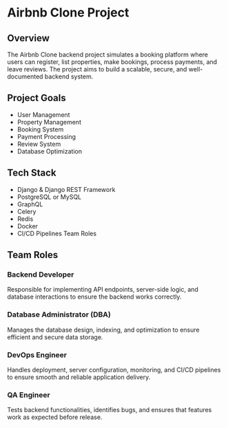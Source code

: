 # Airbnb Clone Project

## Overview
The Airbnb Clone backend project simulates a booking platform where users can register, list properties, make bookings, process payments, and leave reviews. The project aims to build a scalable, secure, and well-documented backend system.

## Project Goals
- User Management
- Property Management
- Booking System
- Payment Processing
- Review System
- Database Optimization

## Tech Stack
- Django & Django REST Framework
- PostgreSQL or MySQL
- GraphQL
- Celery
- Redis
- Docker
- CI/CD Pipelines
Team Roles
## Team Roles

### Backend Developer
Responsible for implementing API endpoints, server-side logic, and database interactions to ensure the backend works correctly.

### Database Administrator (DBA)
Manages the database design, indexing, and optimization to ensure efficient and secure data storage.

### DevOps Engineer
Handles deployment, server configuration, monitoring, and CI/CD pipelines to ensure smooth and reliable application delivery.

### QA Engineer
Tests backend functionalities, identifies bugs, and ensures that features work as expected before release.
